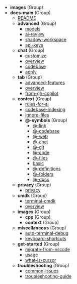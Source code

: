 - **images** (Group)
- **docs-main** (Group)
  - [README](./docs-main/README.md)
  - **advanced** (Group)
    - [models](./docs-main/advanced/models.md)
    - [ai-review](./docs-main/advanced/ai-review.md)
    - [shadow-workspace](./docs-main/advanced/shadow-workspace.md)
    - [api-keys](./docs-main/advanced/api-keys.md)
  - **chat** (Group)
    - [customize](./docs-main/chat/customize.md)
    - [overview](./docs-main/chat/overview.md)
    - [codebase](./docs-main/chat/codebase.md)
    - [apply](./docs-main/chat/apply.md)
  - **tab** (Group)
    - [advanced-features](./docs-main/tab/advanced-features.md)
    - [overview](./docs-main/tab/overview.md)
    - [from-gh-copilot](./docs-main/tab/from-gh-copilot.md)
  - **context** (Group)
    - [rules-for-ai](./docs-main/context/rules-for-ai.md)
    - [codebase-indexing](./docs-main/context/codebase-indexing.md)
    - [ignore-files](./docs-main/context/ignore-files.md)
    - **@-symbols** (Group)
      - [@-link](./docs-main/context/@-symbols/@-link.md)
      - [@-codebase](./docs-main/context/@-symbols/@-codebase.md)
      - [@-web](./docs-main/context/@-symbols/@-web.md)
      - [@-chat](./docs-main/context/@-symbols/@-chat.md)
      - [@-git](./docs-main/context/@-symbols/@-git.md)
      - [@-code](./docs-main/context/@-symbols/@-code.md)
      - [@-files](./docs-main/context/@-symbols/@-files.md)
      - [basic](./docs-main/context/@-symbols/basic.md)
      - [@-definitions](./docs-main/context/@-symbols/@-definitions.md)
      - [@-folders](./docs-main/context/@-symbols/@-folders.md)
      - [@-docs](./docs-main/context/@-symbols/@-docs.md)
  - **privacy** (Group)
    - [privacy](./docs-main/privacy/privacy.md)
  - **cmdk** (Group)
    - [terminal-cmdk](./docs-main/cmdk/terminal-cmdk.md)
    - [overview](./docs-main/cmdk/overview.md)
  - **images** (Group)
    - **cpp** (Group)
    - **context** (Group)
  - **miscellaneous** (Group)
    - [auto-terminal-debug](./docs-main/miscellaneous/auto-terminal-debug.md)
    - [keyboard-shortcuts](./docs-main/miscellaneous/keyboard-shortcuts.md)
  - **get-started** (Group)
    - [migrate-from-vscode](./docs-main/get-started/migrate-from-vscode.md)
    - [usage](./docs-main/get-started/usage.md)
    - [what-is-cursor](./docs-main/get-started/what-is-cursor.md)
  - **troubleshooting** (Group)
    - [common-issues](./docs-main/troubleshooting/common-issues.md)
    - [troubleshooting-guide](./docs-main/troubleshooting/troubleshooting-guide.md)
